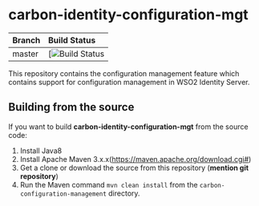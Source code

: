 # carbon-identity-configuration-mgt


|  Branch | Build Status |
| :------------ |:------------- |
| master      | [![Build Status]() |


This repository contains the configuration management feature which contains support for configuration management in WSO2 Identity Server.


## Building from the source

If you want to build **carbon-identity-configuration-mgt** from the source code:

1. Install Java8
1. Install Apache Maven 3.x.x(https://maven.apache.org/download.cgi#)
1. Get a clone or download the source from this repository (**mention git repository**)
1. Run the Maven command ``mvn clean install`` from the ``carbon-configuration-management`` directory.